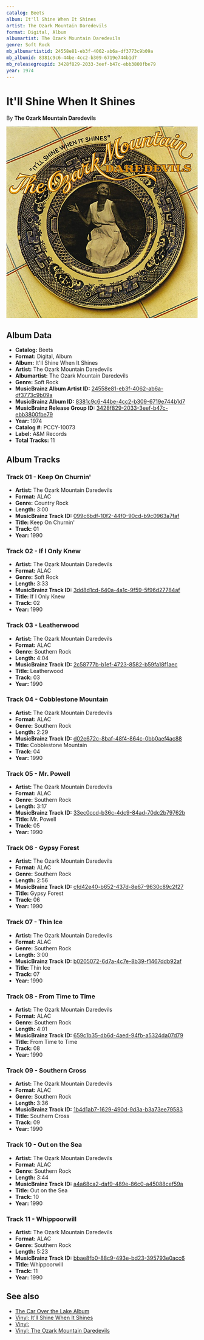 ```yaml
---
catalog: Beets
album: It'll Shine When It Shines
artist: The Ozark Mountain Daredevils
format: Digital, Album
albumartist: The Ozark Mountain Daredevils
genre: Soft Rock
mb_albumartistid: 24558e81-eb3f-4062-ab6a-df3773c9b09a
mb_albumid: 8381c9c6-44be-4cc2-b309-6719e744b1d7
mb_releasegroupid: 3428f829-2033-3eef-b47c-ebb3800fbe79
year: 1974
---
```


# It'll Shine When It Shines

By **The Ozark Mountain Daredevils**

![](../../assets/beetscovers/The_Ozark_Mountain_Daredevils-Itll_Shine_When_It_Shines.jpg)

## Album Data

- **Catalog:** Beets
- **Format:** Digital, Album
- **Album:** It'll Shine When It Shines
- **Artist:** The Ozark Mountain Daredevils
- **Albumartist:** The Ozark Mountain Daredevils
- **Genre:** Soft Rock
- **MusicBrainz Album Artist ID:** [24558e81-eb3f-4062-ab6a-df3773c9b09a](https://musicbrainz.org/artist/24558e81-eb3f-4062-ab6a-df3773c9b09a)
- **MusicBrainz Album ID:** [8381c9c6-44be-4cc2-b309-6719e744b1d7](https://musicbrainz.org/release/8381c9c6-44be-4cc2-b309-6719e744b1d7)
- **MusicBrainz Release Group ID:** [3428f829-2033-3eef-b47c-ebb3800fbe79](https://musicbrainz.org/release-group/3428f829-2033-3eef-b47c-ebb3800fbe79)
- **Year:** 1974
- **Catalog #:** PCCY-10073
- **Label:** A&M Records
- **Total Tracks:** 11

## Album Tracks

### Track 01 - Keep On Churnin'

- **Artist:** The Ozark Mountain Daredevils
- **Format:** ALAC
- **Genre:** Country Rock
- **Length:** 3:00
- **MusicBrainz Track ID:** [099c6bdf-10f2-44f0-90cd-b9c0963a7faf](https://musicbrainz.org/recording/099c6bdf-10f2-44f0-90cd-b9c0963a7faf)
- **Title:** Keep On Churnin'
- **Track:** 01
- **Year:** 1990

### Track 02 - If I Only Knew

- **Artist:** The Ozark Mountain Daredevils
- **Format:** ALAC
- **Genre:** Soft Rock
- **Length:** 3:33
- **MusicBrainz Track ID:** [3dd8d1cd-640a-4a1c-9f59-5f96d27784af](https://musicbrainz.org/recording/3dd8d1cd-640a-4a1c-9f59-5f96d27784af)
- **Title:** If I Only Knew
- **Track:** 02
- **Year:** 1990

### Track 03 - Leatherwood

- **Artist:** The Ozark Mountain Daredevils
- **Format:** ALAC
- **Genre:** Southern Rock
- **Length:** 4:04
- **MusicBrainz Track ID:** [2c58777b-b1ef-4723-8582-b59fa18f1aec](https://musicbrainz.org/recording/2c58777b-b1ef-4723-8582-b59fa18f1aec)
- **Title:** Leatherwood
- **Track:** 03
- **Year:** 1990

### Track 04 - Cobblestone Mountain

- **Artist:** The Ozark Mountain Daredevils
- **Format:** ALAC
- **Genre:** Southern Rock
- **Length:** 2:29
- **MusicBrainz Track ID:** [d02e672c-8baf-48f4-864c-0bb0aef4ac88](https://musicbrainz.org/recording/d02e672c-8baf-48f4-864c-0bb0aef4ac88)
- **Title:** Cobblestone Mountain
- **Track:** 04
- **Year:** 1990

### Track 05 - Mr. Powell

- **Artist:** The Ozark Mountain Daredevils
- **Format:** ALAC
- **Genre:** Southern Rock
- **Length:** 3:17
- **MusicBrainz Track ID:** [33ec0ccd-b36c-4dc9-84ad-70dc2b79762b](https://musicbrainz.org/recording/33ec0ccd-b36c-4dc9-84ad-70dc2b79762b)
- **Title:** Mr. Powell
- **Track:** 05
- **Year:** 1990

### Track 06 - Gypsy Forest

- **Artist:** The Ozark Mountain Daredevils
- **Format:** ALAC
- **Genre:** Southern Rock
- **Length:** 2:56
- **MusicBrainz Track ID:** [cfd42e40-b652-437d-8e67-9630c89c2f27](https://musicbrainz.org/recording/cfd42e40-b652-437d-8e67-9630c89c2f27)
- **Title:** Gypsy Forest
- **Track:** 06
- **Year:** 1990

### Track 07 - Thin Ice

- **Artist:** The Ozark Mountain Daredevils
- **Format:** ALAC
- **Genre:** Southern Rock
- **Length:** 3:00
- **MusicBrainz Track ID:** [b0205072-6d7a-4c7e-8b39-f1467ddb92af](https://musicbrainz.org/recording/b0205072-6d7a-4c7e-8b39-f1467ddb92af)
- **Title:** Thin Ice
- **Track:** 07
- **Year:** 1990

### Track 08 - From Time to Time

- **Artist:** The Ozark Mountain Daredevils
- **Format:** ALAC
- **Genre:** Southern Rock
- **Length:** 4:01
- **MusicBrainz Track ID:** [659c1b35-db6d-4aed-94fb-a5324da07d79](https://musicbrainz.org/recording/659c1b35-db6d-4aed-94fb-a5324da07d79)
- **Title:** From Time to Time
- **Track:** 08
- **Year:** 1990

### Track 09 - Southern Cross

- **Artist:** The Ozark Mountain Daredevils
- **Format:** ALAC
- **Genre:** Southern Rock
- **Length:** 3:36
- **MusicBrainz Track ID:** [1b4d1ab7-1629-490d-9d3a-b3a73ee79583](https://musicbrainz.org/recording/1b4d1ab7-1629-490d-9d3a-b3a73ee79583)
- **Title:** Southern Cross
- **Track:** 09
- **Year:** 1990

### Track 10 - Out on the Sea

- **Artist:** The Ozark Mountain Daredevils
- **Format:** ALAC
- **Genre:** Southern Rock
- **Length:** 3:44
- **MusicBrainz Track ID:** [a4a68ca2-daf9-489e-86c0-a45088cef59a](https://musicbrainz.org/recording/a4a68ca2-daf9-489e-86c0-a45088cef59a)
- **Title:** Out on the Sea
- **Track:** 10
- **Year:** 1990

### Track 11 - Whippoorwill

- **Artist:** The Ozark Mountain Daredevils
- **Format:** ALAC
- **Genre:** Southern Rock
- **Length:** 5:23
- **MusicBrainz Track ID:** [bbae8fb0-88c9-493e-bd23-395793e0acc6](https://musicbrainz.org/recording/bbae8fb0-88c9-493e-bd23-395793e0acc6)
- **Title:** Whippoorwill
- **Track:** 11
- **Year:** 1990


## See also

- [The Car Over the Lake Album](The_Car_Over_the_Lake_Album.md)
- [Vinyl: It'll Shine When It Shines](../../Vinyl/The_Ozark_Mountain_Daredevils/Itll_Shine_When_It_Shines.md)
- [Vinyl: ](../../Vinyl/The_Ozark_Mountain_Daredevils/The_Ozark_Mountain_Daredevils_index.md)
- [Vinyl: The Ozark Mountain Daredevils](../../Vinyl/The_Ozark_Mountain_Daredevils/The_Ozark_Mountain_Daredevils.md)
